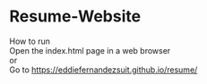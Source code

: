 # Resume-Website

How to run <br />
Open the index.html page in a web browser <br />
or  <br />
Go to https://eddiefernandezsuit.github.io/resume/ <br />
